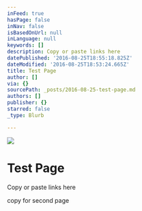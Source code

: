 ```yaml
---
inFeed: true
hasPage: false
inNav: false
isBasedOnUrl: null
inLanguage: null
keywords: []
description: Copy or paste links here
datePublished: '2016-08-25T18:55:18.825Z'
dateModified: '2016-08-25T18:53:24.665Z'
title: Test Page
author: []
via: {}
sourcePath: _posts/2016-08-25-test-page.md
authors: []
publisher: {}
starred: false
_type: Blurb

---
```

![](https://the-grid-user-content.s3-us-west-2.amazonaws.com/26eed8d5-9452-4690-9e79-82c39cc66810.jpg)

# Test Page

Copy or paste links here

copy for second page